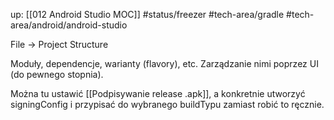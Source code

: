 up: [[012 Android Studio MOC]]
#status/freezer 
#tech-area/gradle #tech-area/android/android-studio 

File -> Project Structure

Moduły, dependencje, warianty (flavory), etc. Zarządzanie nimi poprzez UI (do pewnego stopnia).

Można tu ustawić [[Podpisywanie release .apk]], a konkretnie utworzyć signingConfig i przypisać do wybranego buildTypu zamiast robić to ręcznie.